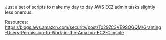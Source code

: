 Just a set of scripts to make my day to day AWS EC2 admin tasks slightly less onerous.

Resources:
https://blogs.aws.amazon.com/security/post/Tx29ZC3VE9SQGQM/Granting-Users-Permission-to-Work-in-the-Amazon-EC2-Console
